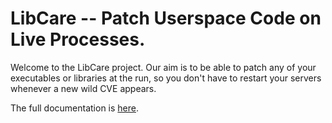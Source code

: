 # LibCare -- Patch Userspace Code on Live Processes.

Welcome to the LibCare project. Our aim is to be able to patch any of your
executables or libraries at the run, so you don't have to restart your servers
whenever a new wild CVE appears.

The full documentation is [here](docs/libcare.rst).
